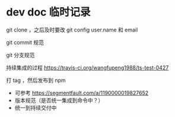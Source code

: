# dev doc 临时记录

git clone ，之后及时要改 git config user.name 和 email

git commit 规范

git 分支规范

持续集成的过程 https://travis-ci.org/wangfupeng1988/ts-test-0427

打 tag ，然后发布到 npm

- 可参考 https://segmentfault.com/a/1190000019827652
- 版本规范（是否统一集成到命令中？）
- 统一到持续交付中
